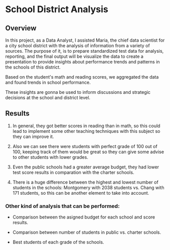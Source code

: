 # School District Analysis

## Overview

In this project, as a Data Analyst, I assisted Maria, the chief data scientist for a city school district with the analysis of information from a variety of sources.  The purpose of it, is to prepare standardized test data for analysis, reporting, and the final output will be visualize the data to create a presentation to provide insights about performance trends and patterns in the schools of this district. 

Based on the student's math and reading scores, we aggregated the data and found trends in school performance.

These insights are gonna be used to inform discussions and strategic decisions at the school and district level. 

## Results

1. In general, they got better scores in reading than in math, so this could lead to implement some other teaching techniques with this subject so they can improve it.

2. Also we can see there were students with perfect grade of 100 out of 100, keeping track of them would be great so they can give some advise to other students with lower grades.
3. Even the public schools had a greater average budget, they had lower test score results in comparation with the charter schools.
4. There is a huge difference between the highest and lowest number of students in the schools: Montgomery with 2038 students vs. Chang with 171 students, so this can be another element to take into account.

### Other kind of analysis that can be performed:

- Comparison between the asigned budget for each school and score results.

- Comparison between number of students in public vs. charter schools.

- Best students of each grade of the schools.
